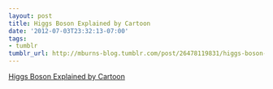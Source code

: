 ```yaml
---
layout: post
title: Higgs Boson Explained by Cartoon
date: '2012-07-03T23:32:13-07:00'
tags:
- tumblr
tumblr_url: http://mburns-blog.tumblr.com/post/26478119831/higgs-boson-explained-by-cartoon
---
```

<a href="http://apod.nasa.gov/apod/ap120501.html">Higgs Boson Explained by Cartoon</a>

